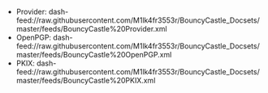 - Provider: dash-feed://raw.githubusercontent.com/M1lk4fr3553r/BouncyCastle_Docsets/master/feeds/BouncyCastle%20Provider.xml
- OpenPGP: dash-feed://raw.githubusercontent.com/M1lk4fr3553r/BouncyCastle_Docsets/master/feeds/BouncyCastle%20OpenPGP.xml
- PKIX: dash-feed://raw.githubusercontent.com/M1lk4fr3553r/BouncyCastle_Docsets/master/feeds/BouncyCastle%20PKIX.xml
